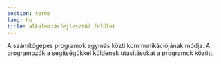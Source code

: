 ```yaml
---
section: terms
lang: hu
title: alkalmazásfejlesztői felület
---
```


A számítógépes programok egymás közti kommunikációjának módja. A programozók a segítségükkel küldenek utasításokat a programok között.
